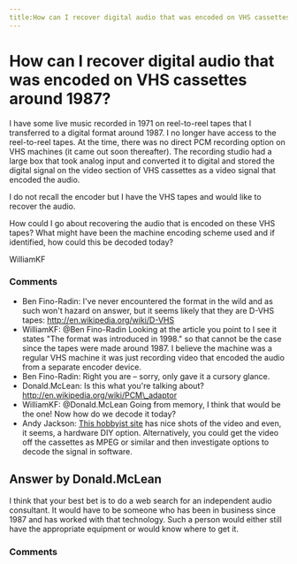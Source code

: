 ```yaml
---
title:How can I recover digital audio that was encoded on VHS cassettes around 1987?
---
```

How can I recover digital audio that was encoded on VHS cassettes around 1987?
=====================
I have some live music recorded in 1971 on reel-to-reel tapes that I
transferred to a digital format around 1987. I no longer have access to
the reel-to-reel tapes. At the time, there was no direct PCM recording
option on VHS machines (it came out soon thereafter). The recording
studio had a large box that took analog input and converted it to
digital and stored the digital signal on the video section of VHS
cassettes as a video signal that encoded the audio.

I do not recall the encoder but I have the VHS tapes and would like to
recover the audio.

How could I go about recovering the audio that is encoded on these VHS
tapes? What might have been the machine encoding scheme used and if
identified, how could this be decoded today?

WilliamKF

### Comments ###
* Ben Fino-Radin: I've never encountered the format in the wild and as such won't hazard
on answer, but it seems likely that they are D-VHS tapes:
http://en.wikipedia.org/wiki/D-VHS
* WilliamKF: @Ben Fino-Radin Looking at the article you point to I see it states "The
format was introduced in 1998." so that cannot be the case since the
tapes were made around 1987. I believe the machine was a regular VHS
machine it was just recording video that encoded the audio from a
separate encoder device.
* Ben Fino-Radin: Right you are – sorry, only gave it a cursory glance.
* Donald.McLean: Is this what you're talking about?
http://en.wikipedia.org/wiki/PCM\_adaptor
* WilliamKF: @Donald.McLean Going from memory, I think that would be the one! Now how
do we decode it today?
* Andy Jackson: [This hobbyist site](http://www.myprius.co.za/my\_pic\_projects.htm) has
nice shots of the video and even, it seems, a hardware DIY option.
Alternatively, you could get the video off the cassettes as MPEG or
similar and then investigate options to decode the signal in software.


Answer by Donald.McLean
----------------
I think that your best bet is to do a web search for an independent
audio consultant. It would have to be someone who has been in business
since 1987 and has worked with that technology. Such a person would
either still have the appropriate equipment or would know where to get
it.

### Comments ###

